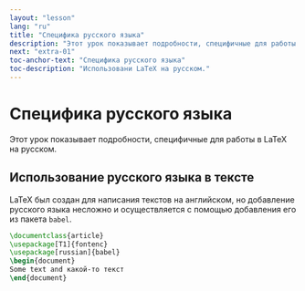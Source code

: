 ```yaml
---
layout: "lesson"
lang: "ru"
title: "Специфика русского языка"
description: "Этот урок показывает подробности, специфичные для работы в LaTeX на русском."
next: "extra-01"
toc-anchor-text: "Специфика русского языка"
toc-description: "Использовани LaTeX на русском."
---
```


# Специфика русского языка

<span
  class="summary">Этот урок показывает подробности, специфичные для работы в LaTeX на русском.</span>

## Использование русского языка в тексте

LaTeX был создан для написания текстов на английском, но
добавление русского языка несложно и осуществляется
с помощью добавления его из пакета `babel`.

```latex
\documentclass{article}
\usepackage[T1]{fontenc}
\usepackage[russian]{babel}
\begin{document}
Some text and какой-то текст
\end{document}
```
